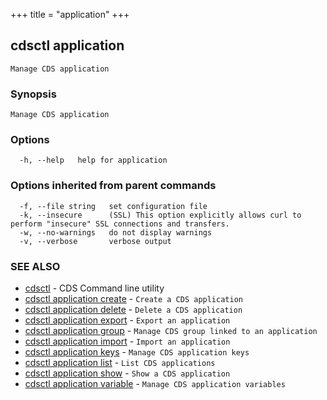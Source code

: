 +++
title = "application"
+++
## cdsctl application

`Manage CDS application`

### Synopsis

`Manage CDS application`

### Options

```
  -h, --help   help for application
```

### Options inherited from parent commands

```
  -f, --file string   set configuration file
  -k, --insecure      (SSL) This option explicitly allows curl to perform "insecure" SSL connections and transfers.
  -w, --no-warnings   do not display warnings
  -v, --verbose       verbose output
```

### SEE ALSO

* [cdsctl](/cli/cdsctl/cdsctl/)	 - CDS Command line utility
* [cdsctl application create](/cli/cdsctl/application/create/)	 - `Create a CDS application`
* [cdsctl application delete](/cli/cdsctl/application/delete/)	 - `Delete a CDS application`
* [cdsctl application export](/cli/cdsctl/application/export/)	 - `Export an application`
* [cdsctl application group](/cli/cdsctl/application/group/)	 - `Manage CDS group linked to an application`
* [cdsctl application import](/cli/cdsctl/application/import/)	 - `Import an application`
* [cdsctl application keys](/cli/cdsctl/application/keys/)	 - `Manage CDS application keys`
* [cdsctl application list](/cli/cdsctl/application/list/)	 - `List CDS applications`
* [cdsctl application show](/cli/cdsctl/application/show/)	 - `Show a CDS application`
* [cdsctl application variable](/cli/cdsctl/application/variable/)	 - `Manage CDS application variables`

